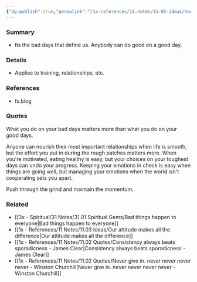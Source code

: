 ```yaml
---
{"dg-publish":true,"permalink":"/1x-references/11-notes/11-03-ideas/how-you-deal-with-bad-days-is-more-important-than-what-you-do-on-good-days/","title":"How you deal with bad days is more important than what you do on good days.","created":"2024-04-03T19:53:01.587+03:00","updated":"2024-04-03T19:53:01.587+03:00"}
---
```



### Summary
- Its the bad days that define us. Anybody can do good on a good day.

### Details
- Applies to training, relationships, etc.

### References
- fs.blog

### Quotes
What you do on your bad days matters more than what you do on your good days.

Anyone can nourish their most important relationships when life is smooth, but the effort you put in during the rough patches matters more. When you're motivated, eating healthy is easy, but your choices on your toughest days can undo your progress. Keeping your emotions in check is easy when things are going well, but managing your emotions when the world isn't cooperating sets you apart.

Push through the grind and maintain the momentum.

### Related
- [[3x - Spiritual/31 Notes/31.01 Spiritual Gems/Bad things happen to everyone\|Bad things happen to everyone]]
- [[1x - References/11 Notes/11.03 Ideas/Our attitude makes all the difference\|Our attitude makes all the difference]]
- [[1x - References/11 Notes/11.02 Quotes/Consistency always beats sporadicness - James Clear\|Consistency always beats sporadicness - James Clear]]
- [[1x - References/11 Notes/11.02 Quotes/Never give in. never never never never - Winston Churchill\|Never give in. never never never never - Winston Churchill]]